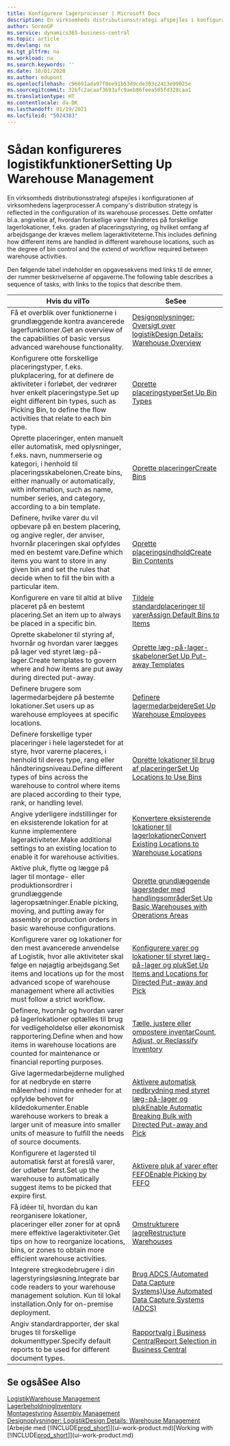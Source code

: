 ```yaml
---
title: Konfigurere lagerprocesser | Microsoft Docs
description: En virksomheds distributionsstrategi afspejles i konfigurationen af virksomhedens lagerprocesser. Dette omfatter bl.a. angivelse af, hvordan forskellige varer håndteres på forskellige lagerlokationer, f.eks. graden af placeringsstyring, og hvilket omfang af arbejdsgange der kræves mellem lageraktiviteterne.
author: SorenGP
ms.service: dynamics365-business-central
ms.topic: article
ms.devlang: na
ms.tgt_pltfrm: na
ms.workload: na
ms.search.keywords: ''
ms.date: 10/01/2020
ms.author: edupont
ms.openlocfilehash: c96691ada97f0ee91b53d9cde303c2413e99025e
ms.sourcegitcommit: 32bfc2acaaf3693afc9aeb86feea505fd328caa1
ms.translationtype: HT
ms.contentlocale: da-DK
ms.lasthandoff: 01/19/2021
ms.locfileid: "5024383"
---
```

# <a name="setting-up-warehouse-management"></a><span data-ttu-id="39fe1-104">Sådan konfigureres logistikfunktioner</span><span class="sxs-lookup"><span data-stu-id="39fe1-104">Setting Up Warehouse Management</span></span>
<span data-ttu-id="39fe1-105">En virksomheds distributionsstrategi afspejles i konfigurationen af virksomhedens lagerprocesser.</span><span class="sxs-lookup"><span data-stu-id="39fe1-105">A company's distribution strategy is reflected in the configuration of its warehouse processes.</span></span> <span data-ttu-id="39fe1-106">Dette omfatter bl.a. angivelse af, hvordan forskellige varer håndteres på forskellige lagerlokationer, f.eks. graden af placeringsstyring, og hvilket omfang af arbejdsgange der kræves mellem lageraktiviteterne.</span><span class="sxs-lookup"><span data-stu-id="39fe1-106">This includes defining how different items are handled in different warehouse locations, such as the degree of bin control and the extend of workflow required between warehouse activities.</span></span>  

 <span data-ttu-id="39fe1-107">Den følgende tabel indeholder en opgavesekvens med links til de emner, der rummer beskrivelserne af opgaverne.</span><span class="sxs-lookup"><span data-stu-id="39fe1-107">The following table describes a sequence of tasks, with links to the topics that describe them.</span></span>   

|<span data-ttu-id="39fe1-108">**Hvis du vil**</span><span class="sxs-lookup"><span data-stu-id="39fe1-108">**To**</span></span>|<span data-ttu-id="39fe1-109">**Se**</span><span class="sxs-lookup"><span data-stu-id="39fe1-109">**See**</span></span>|  
|------------|-------------|  
|<span data-ttu-id="39fe1-110">Få et overblik over funktionerne i grundlæggende kontra avancerede lagerfunktioner.</span><span class="sxs-lookup"><span data-stu-id="39fe1-110">Get an overview of the capabilities of basic versus advanced warehouse functionality.</span></span>|[<span data-ttu-id="39fe1-111">Designoplysninger: Oversigt over logistik</span><span class="sxs-lookup"><span data-stu-id="39fe1-111">Design Details: Warehouse Overview</span></span>](design-details-warehouse-overview.md)|  
|<span data-ttu-id="39fe1-112">Konfigurere otte forskellige placeringstyper, f.eks. plukplacering, for at definere de aktiviteter i forløbet, der vedrører hver enkelt placeringstype.</span><span class="sxs-lookup"><span data-stu-id="39fe1-112">Set up eight different bin types, such as Picking Bin, to define the flow activities that relate to each bin type.</span></span>|[<span data-ttu-id="39fe1-113">Oprette placeringstyper</span><span class="sxs-lookup"><span data-stu-id="39fe1-113">Set Up Bin Types</span></span>](warehouse-how-to-set-up-bin-types.md)|  
|<span data-ttu-id="39fe1-114">Oprette placeringer, enten manuelt eller automatisk, med oplysninger, f.eks. navn, nummerserie og kategori, i henhold til placeringsskabelonen.</span><span class="sxs-lookup"><span data-stu-id="39fe1-114">Create bins, either manually or automatically, with information, such as name, number series, and category, according to a bin template.</span></span>|[<span data-ttu-id="39fe1-115">Oprette placeringer</span><span class="sxs-lookup"><span data-stu-id="39fe1-115">Create Bins</span></span>](warehouse-how-to-create-individual-bins.md)|  
|<span data-ttu-id="39fe1-116">Definere, hvilke varer du vil opbevare på en bestem placering, og angive regler, der anviser, hvornår placeringen skal opfyldes med en bestemt vare.</span><span class="sxs-lookup"><span data-stu-id="39fe1-116">Define which items you want to store in any given bin and set the rules that decide when to fill the bin with a particular item.</span></span>|[<span data-ttu-id="39fe1-117">Oprette placeringsindhold</span><span class="sxs-lookup"><span data-stu-id="39fe1-117">Create Bin Contents</span></span>](warehouse-how-to-set-up-bin-contents.md)|  
|<span data-ttu-id="39fe1-118">Konfigurere en vare til altid at blive placeret på en bestemt placering.</span><span class="sxs-lookup"><span data-stu-id="39fe1-118">Set an item up to always be placed in a specific bin.</span></span>|[<span data-ttu-id="39fe1-119">Tildele standardplaceringer til varer</span><span class="sxs-lookup"><span data-stu-id="39fe1-119">Assign Default Bins to Items</span></span>](warehouse-how-to-assign-default-bins-to-items.md)|
|<span data-ttu-id="39fe1-120">Oprette skabeloner til styring af, hvornår og hvordan varer lægges på lager ved styret læg-på-lager.</span><span class="sxs-lookup"><span data-stu-id="39fe1-120">Create templates to govern where and how items are put away during directed put-away.</span></span>|[<span data-ttu-id="39fe1-121">Oprette læg-på-lager-skabeloner</span><span class="sxs-lookup"><span data-stu-id="39fe1-121">Set Up Put-away Templates</span></span>](warehouse-how-to-set-up-put-away-templates.md)|
|<span data-ttu-id="39fe1-122">Definere brugere som lagermedarbejdere på bestemte lokationer.</span><span class="sxs-lookup"><span data-stu-id="39fe1-122">Set users up as warehouse employees at specific locations.</span></span>|[<span data-ttu-id="39fe1-123">Definere lagermedarbejdere</span><span class="sxs-lookup"><span data-stu-id="39fe1-123">Set Up Warehouse Employees</span></span>](warehouse-how-to-set-up-warehouse-employees.md)|
|<span data-ttu-id="39fe1-124">Definere forskellige typer placeringer i hele lagerstedet for at styre, hvor varerne placeres, i henhold til deres type, rang eller håndteringsniveau.</span><span class="sxs-lookup"><span data-stu-id="39fe1-124">Define different types of bins across the warehouse to control where items are placed according to their type, rank, or handling level.</span></span>|[<span data-ttu-id="39fe1-125">Oprette lokationer til brug af placeringer</span><span class="sxs-lookup"><span data-stu-id="39fe1-125">Set Up Locations to Use Bins</span></span>](warehouse-how-to-set-up-locations-to-use-bins.md)|
|<span data-ttu-id="39fe1-126">Angive yderligere indstillinger for en eksisterende lokation for at kunne implementere lageraktiviteter.</span><span class="sxs-lookup"><span data-stu-id="39fe1-126">Make additional settings to an existing location to enable it for warehouse activities.</span></span>|[<span data-ttu-id="39fe1-127">Konvertere eksisterende lokationer til lagerlokationer</span><span class="sxs-lookup"><span data-stu-id="39fe1-127">Convert Existing Locations to Warehouse Locations</span></span>](warehouse-how-to-convert-existing-locations-to-warehouse-locations.md)|
|<span data-ttu-id="39fe1-128">Aktive pluk, flytte og lægge på lager til montage- eller produktionsordrer i grundlæggende lageropsætninger.</span><span class="sxs-lookup"><span data-stu-id="39fe1-128">Enable picking, moving, and putting away for assembly or production orders in basic warehouse configurations.</span></span>|[<span data-ttu-id="39fe1-129">Oprette grundlæggende lagersteder med handlingsområder</span><span class="sxs-lookup"><span data-stu-id="39fe1-129">Set Up Basic Warehouses with Operations Areas</span></span>](warehouse-how-to-set-up-basic-warehouses-with-operations-areas.md)|  
|<span data-ttu-id="39fe1-130">Konfigurere varer og lokationer for den mest avancerede anvendelse af Logistik, hvor alle aktiviteter skal følge en nøjagtig arbejdsgang.</span><span class="sxs-lookup"><span data-stu-id="39fe1-130">Set items and locations up for the most advanced scope of warehouse management where all activities must follow a strict workflow.</span></span>|[<span data-ttu-id="39fe1-131">Konfigurere varer og lokationer til styret læg-på-lager og pluk</span><span class="sxs-lookup"><span data-stu-id="39fe1-131">Set Up Items and Locations for Directed Put-away and Pick</span></span>](warehouse-how-to-set-up-items-for-directed-put-away-and-pick.md)|  
|<span data-ttu-id="39fe1-132">Definere, hvornår og hvordan varer på lagerlokationer optælles til brug for vedligeholdelse eller økonomisk rapportering.</span><span class="sxs-lookup"><span data-stu-id="39fe1-132">Define when and how items in warehouse locations are counted for maintenance or financial reporting purposes.</span></span>|[<span data-ttu-id="39fe1-133">Tælle, justere eller ompostere inventar</span><span class="sxs-lookup"><span data-stu-id="39fe1-133">Count, Adjust, or Reclassify Inventory</span></span>](inventory-how-count-adjust-reclassify.md)|
|<span data-ttu-id="39fe1-134">Give lagermedarbejderne mulighed for at nedbryde en større måleenhed i mindre enheder for at opfylde behovet for kildedokumenter.</span><span class="sxs-lookup"><span data-stu-id="39fe1-134">Enable warehouse workers to break a larger unit of measure into smaller units of measure to fulfill the needs of source documents.</span></span>|[<span data-ttu-id="39fe1-135">Aktivere automatisk nedbrydning med styret læg-på-lager og pluk</span><span class="sxs-lookup"><span data-stu-id="39fe1-135">Enable Automatic Breaking Bulk with Directed Put-away and Pick</span></span>](warehouse-enable-automatic-breaking-bulk-with-directed-put-away-and-pick.md)|  
|<span data-ttu-id="39fe1-136">Konfigurere et lagersted til automatisk først at foreslå varer, der udløber først.</span><span class="sxs-lookup"><span data-stu-id="39fe1-136">Set up the warehouse to automatically suggest items to be picked that expire first.</span></span>|[<span data-ttu-id="39fe1-137">Aktivere pluk af varer efter FEFO</span><span class="sxs-lookup"><span data-stu-id="39fe1-137">Enable Picking by FEFO</span></span>](warehouse-picking-by-fefo.md)|
|<span data-ttu-id="39fe1-138">Få idéer til, hvordan du kan reorganisere lokationer, placeringer eller zoner for at opnå mere effektive lageraktiviteter.</span><span class="sxs-lookup"><span data-stu-id="39fe1-138">Get tips on how to reorganize locations, bins, or zones to obtain more efficient warehouse activities.</span></span>|[<span data-ttu-id="39fe1-139">Omstrukturere lagre</span><span class="sxs-lookup"><span data-stu-id="39fe1-139">Restructure Warehouses</span></span>](warehouse-how-to-restructure-warehouses.md)|
|<span data-ttu-id="39fe1-140">Integrere stregkodebrugere i din lagerstyringsløsning.</span><span class="sxs-lookup"><span data-stu-id="39fe1-140">Integrate bar code readers to your warehouse management solution.</span></span> <span data-ttu-id="39fe1-141">Kun til lokal installation.</span><span class="sxs-lookup"><span data-stu-id="39fe1-141">Only for on-premise deployment.</span></span>|[<span data-ttu-id="39fe1-142">Brug ADCS (Automated Data Capture Systems)</span><span class="sxs-lookup"><span data-stu-id="39fe1-142">Use Automated Data Capture Systems (ADCS)</span></span>](warehouse-use-automated-data-capture-systems-adcs.md)|
|<span data-ttu-id="39fe1-143">Angiv standardrapporter, der skal bruges til forskellige dokumenttyper.</span><span class="sxs-lookup"><span data-stu-id="39fe1-143">Specify default reports to be used for different document types.</span></span>|[<span data-ttu-id="39fe1-144">Rapportvalg i Business Central</span><span class="sxs-lookup"><span data-stu-id="39fe1-144">Report Selection in Business Central</span></span>](across-report-selections.md)|

## <a name="see-also"></a><span data-ttu-id="39fe1-145">Se også</span><span class="sxs-lookup"><span data-stu-id="39fe1-145">See Also</span></span>  
[<span data-ttu-id="39fe1-146">Logistik</span><span class="sxs-lookup"><span data-stu-id="39fe1-146">Warehouse Management</span></span>](warehouse-manage-warehouse.md)  
[<span data-ttu-id="39fe1-147">Lagerbeholdning</span><span class="sxs-lookup"><span data-stu-id="39fe1-147">Inventory</span></span>](inventory-manage-inventory.md)  
<span data-ttu-id="39fe1-148">[Montagestyring](assembly-assemble-items.md)  </span><span class="sxs-lookup"><span data-stu-id="39fe1-148">[Assembly Management](assembly-assemble-items.md)  </span></span>  
[<span data-ttu-id="39fe1-149">Designoplysninger: Logistik</span><span class="sxs-lookup"><span data-stu-id="39fe1-149">Design Details: Warehouse Management</span></span>](design-details-warehouse-management.md)  
<span data-ttu-id="39fe1-150">[Arbejde med [!INCLUDE[prod_short](includes/prod_short.md)]](ui-work-product.md)</span><span class="sxs-lookup"><span data-stu-id="39fe1-150">[Working with [!INCLUDE[prod_short](includes/prod_short.md)]](ui-work-product.md)</span></span>
